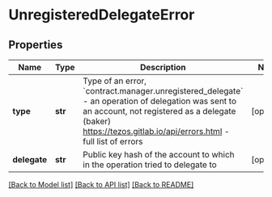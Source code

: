 # UnregisteredDelegateError

## Properties
Name | Type | Description | Notes
------------ | ------------- | ------------- | -------------
**type** | **str** | Type of an error, &#x60;contract.manager.unregistered_delegate&#x60; - an operation of delegation was sent to an account, not registered as a delegate (baker) https://tezos.gitlab.io/api/errors.html - full list of errors | [optional] 
**delegate** | **str** | Public key hash of the account to which in the operation tried to delegate to | [optional] 

[[Back to Model list]](../README.md#documentation-for-models) [[Back to API list]](../README.md#documentation-for-api-endpoints) [[Back to README]](../README.md)

